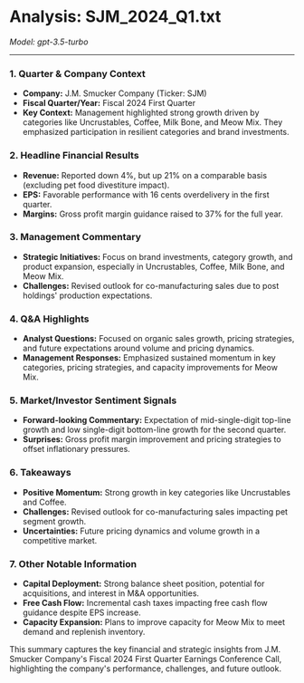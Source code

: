 # Analysis: SJM_2024_Q1.txt

*Model: gpt-3.5-turbo*

---

### 1. Quarter & Company Context
- **Company:** J.M. Smucker Company (Ticker: SJM)
- **Fiscal Quarter/Year:** Fiscal 2024 First Quarter
- **Key Context:** Management highlighted strong growth driven by categories like Uncrustables, Coffee, Milk Bone, and Meow Mix. They emphasized participation in resilient categories and brand investments.

### 2. Headline Financial Results
- **Revenue:** Reported down 4%, but up 21% on a comparable basis (excluding pet food divestiture impact).
- **EPS:** Favorable performance with 16 cents overdelivery in the first quarter.
- **Margins:** Gross profit margin guidance raised to 37% for the full year.

### 3. Management Commentary
- **Strategic Initiatives:** Focus on brand investments, category growth, and product expansion, especially in Uncrustables, Coffee, Milk Bone, and Meow Mix.
- **Challenges:** Revised outlook for co-manufacturing sales due to post holdings' production expectations.

### 4. Q&A Highlights
- **Analyst Questions:** Focused on organic sales growth, pricing strategies, and future expectations around volume and pricing dynamics.
- **Management Responses:** Emphasized sustained momentum in key categories, pricing strategies, and capacity improvements for Meow Mix.

### 5. Market/Investor Sentiment Signals
- **Forward-looking Commentary:** Expectation of mid-single-digit top-line growth and low single-digit bottom-line growth for the second quarter.
- **Surprises:** Gross profit margin improvement and pricing strategies to offset inflationary pressures.

### 6. Takeaways
- **Positive Momentum:** Strong growth in key categories like Uncrustables and Coffee.
- **Challenges:** Revised outlook for co-manufacturing sales impacting pet segment growth.
- **Uncertainties:** Future pricing dynamics and volume growth in a competitive market.

### 7. Other Notable Information
- **Capital Deployment:** Strong balance sheet position, potential for acquisitions, and interest in M&A opportunities.
- **Free Cash Flow:** Incremental cash taxes impacting free cash flow guidance despite EPS increase.
- **Capacity Expansion:** Plans to improve capacity for Meow Mix to meet demand and replenish inventory.

This summary captures the key financial and strategic insights from J.M. Smucker Company's Fiscal 2024 First Quarter Earnings Conference Call, highlighting the company's performance, challenges, and future outlook.